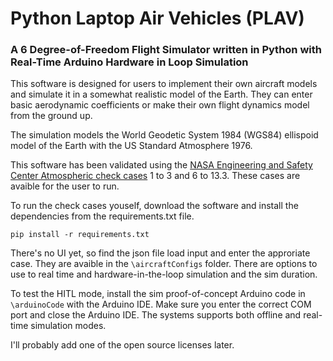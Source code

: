 # Python Laptop Air Vehicles (PLAV)

### A 6 Degree-of-Freedom Flight Simulator written in Python with Real-Time Arduino Hardware in Loop Simulation

This software is designed for users to implement their own aircraft models and simulate it in a somewhat realistic model of the Earth. They can enter basic aerodynamic coefficients or make their own flight dynamics model from the ground up.

The simulation models the World Geodetic System 1984 (WGS84) ellispoid model of the Earth with the US Standard Atmosphere 1976.

This software has been validated using the [NASA Engineering and Safety Center Atmospheric check cases](https://nescacademy.nasa.gov/flightsim/2015) 1 to 3 and 6 to 13.3. These cases are avaible for the user to run. 

To run the check cases youself, download the software and install the dependencies from the requirements.txt file. 

`pip install -r requirements.txt`

There's no UI yet, so find the json file load input and enter the approriate case. They are avaible in the `\aircraftConfigs` folder. There are options to use to real time and hardware-in-the-loop simulation and the sim duration.

To test the HITL mode, install the sim proof-of-concept Arduino code in `\arduinoCode` with the Arduino IDE. Make sure you enter the correct COM port and close the Arduino IDE. The systems supports both offline and real-time simulation modes.

I'll probably add one of the open source licenses later.
